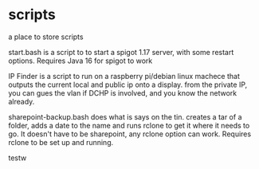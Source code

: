 # scripts
a place to store scripts

start.bash is a script to to start a spigot 1.17 server, with some restart options. Requires Java 16 for spigot to work

IP Finder is a script to run on a raspberry pi/debian linux machece that outputs the current local and public ip onto a display. from the private IP, you can gues the vlan if DCHP is involved, and you know the network already.  

sharepoint-backup.bash does what is says on the tin. creates a tar of a folder, adds a date to the name and runs rclone to get it where it needs to go. It doesn't  have to be sharepoint, any rclone option can work. Requires rclone to be set up and running.

testw